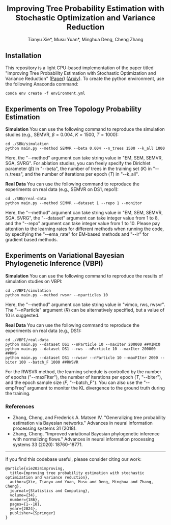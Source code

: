 ### <div align="center"><font size=5>Improving Tree Probability Estimation with Stochastic Optimization and Variance Reduction</font><div> 

<div align="center">Tianyu Xie*, Musu Yuan*, Minghua Deng, Cheng Zhang</div>

## Installation
This repository is a light CPU-based implementation of the paper titled "Improving Tree Probability Estimation with Stochastic Optimization and Variance Reduction" ([Paper](https://link.springer.com/article/10.1007/s11222-024-10498-2)) ([Arxiv](https://arxiv.org/abs/2409.05282)).
To create the python environment, use the following Anaconda command:
```
conda env create -f environment.yml
```



## Experiments on Tree Topology Probability Estimation

**Simulation**  You can use the following command to reproduce the simulation studies (e.g., SEMVR, $\beta=0.004$, $K=1500$, $T=1000$):
```
cd ./SBN/simulation
python main.py --method SEMVR --beta 0.004 --n_trees 1500 --k_all 1000
```
Here, the "--method" argument can take string value in "EM, SEM, SEMVR, SGA, SVRG". For ablation studies, you can freely specify the Dirichlet parameter ($\beta$) in "--beta", the number of trees in the training set ($K$) in "--n_trees", and the number of iterations per epoch ($T$) in "--k_all".

**Real Data** You can use the following command to reproduce the experiments on real data (e.g., SEMVR on DS1, repo1):
```
cd ./SBN/real-data
python main.py --method SEMVR --dataset 1 --repo 1 --monitor
```
Here, the "--method" argument can take string value in "EM, SEM, SEMVR, SGA, SVRG", the "--dataset" argument can take integer value from 1 to 8, and the "--repo" argument can take integer value from 1 to 10.
Please pay attention to the learning rates for different methods when running the code, by specifying the "--ema_rate" for EM-based methods and "--lr" for gradient based methods.


## Experiments on Variational Bayesian Phylogenetic Inference (VBPI)

**Simulation** You can use the following command to reproduce the results of simulation studies on VBPI:
```
cd ./VBPI/simulation
python main.py --method rwsvr --nparticles 10
```
Here, the "--method" argument can take string value in "vimco, rws, rwsvr". The "--nParticle" argument ($R$) can be alternatively specified, but a value of 10 is suggested.

**Real Data** You can use the following command to reproduce the experiments on real data (e.g., DS1):
```
cd ./VBPI/real-data
python main.py --dataset DS1 --nParticle 10 --maxIter 200000 ##VIMCO
python main.py --dataset DS1 --rws --nParticle 10 --maxIter 200000 ##RWS
python main.py --dataset DS1 --rwsvr --nParticle 10 --maxFIter 2000 --biter 100 --batch_F 1000 ##RWSVR
```
For the RWSVR method, the learning schedule is controlled by the number of epochs ("--maxFIter"), the number of iterations per epoch ($T$, "--biter"), and the epoch sample size ($F$, "--batch_F").
You can also use the "--empFreq" argument to moniter the KL divergence to the ground truth during the training.

### References
- Zhang, Cheng, and Frederick A. Matsen IV. "Generalizing tree probability estimation via Bayesian networks." Advances in neural information processing systems 31 (2018).
- Zhang, Cheng. "Improved variational Bayesian phylogenetic inference with normalizing flows." Advances in neural information processing systems 33 (2020): 18760-18771.

--- 

If you find this codebase useful, please consider citing our work:
```
@article{xie2024improving,
  title={mproving tree probability estimation with stochastic optimization and variance reduction},
  author={Xie, Tianyu and Yuan, Musu and Deng, Minghua and Zhang, Cheng},
  journal={Statistics and Computing},
  volume={34},
  number={186},
  pages={1--18},
  year={2024},
  publisher={Springer}
}
```